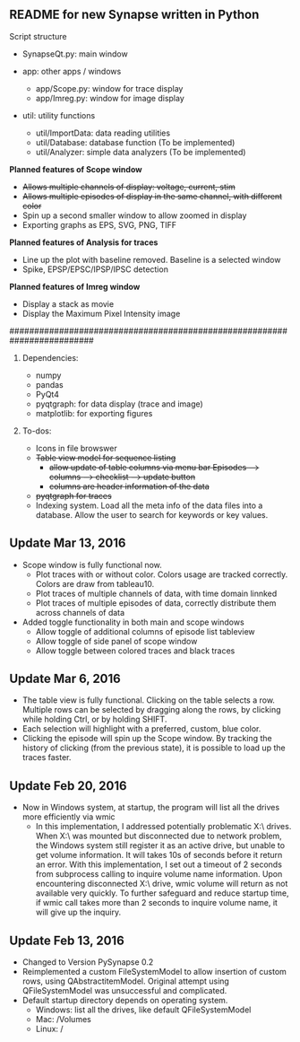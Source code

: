 ## README for new Synapse written in Python ##
Script structure

* SynapseQt.py: main window
* app: other apps / windows
  - app/Scope.py: window for trace display
  - app/Imreg.py: window for image display

* util: utility functions
  - util/ImportData: data reading utilities
  - util/Database: database function (To be implemented)
  - util/Analyzer: simple data analyzers (To be implemented)

**Planned features of Scope window**
* ~~Allows multiple channels of display: voltage, current, stim~~
* ~~Allows multiple episodes of display in the same channel, with different color~~
* Spin up a second smaller window to allow zoomed in display
* Exporting graphs as EPS, SVG, PNG, TIFF

**Planned features of Analysis for traces**
* Line up the plot with baseline removed. Baseline is a selected window
* Spike, EPSP/EPSC/IPSP/IPSC detection

**Planned features of Imreg window**
* Display a stack as movie
* Display the Maximum Pixel Intensity image

#########################################################################
1. Dependencies:
    - numpy
    - pandas
    - PyQt4
    - pyqtgraph: for data display (trace and image)
    - matplotlib: for exporting figures

2. To-dos:
    - Icons in file browswer
    - ~~Table view model for sequence listing~~
      - ~~allow update of table columns via menu bar Episodes --> columns --> checklist --> update button~~
      - ~~columns are header information of the data~~
    - ~~pyqtgraph for traces~~
    - Indexing system. Load all the meta info of the data files into a database. Allow the user to search for keywords or key values.


## Update Mar 13, 2016
* Scope window is fully functional now.
  - Plot traces with or without color. Colors usage are tracked correctly. Colors are draw from tableau10.
  - Plot traces of multiple channels of data, with time domain linnked
  - Plot traces of multiple episodes of data, correctly distribute them across channels of data
* Added toggle functionality in both main and scope windows
  - Allow toggle of additional columns of episode list tableview
  - Allow toggle of side panel of scope window
  - Allow toggle between colored traces and black traces

## Update Mar 6, 2016
* The table view is fully functional. Clicking on the table selects a row. Multiple rows can be selected by dragging along the rows, by clicking while holding Ctrl, or by holding SHIFT.
* Each selection will highlight with a preferred, custom, blue color.
* Clicking the episode will spin up the Scope window. By tracking the history of clicking (from the previous state), it is possible to load up the traces faster.

## Update Feb 20, 2016
* Now in Windows system, at startup, the program will list all the drives more efficiently via wmic
  * In this implementation, I addressed potentially problematic X:\ drives. When X:\ was mounted but disconnected due to network problem, the Windows system still register it as an active drive, but unable to get volume information. It will takes 10s of seconds before it return an error. With this implementation, I set out a timeout of 2 seconds from subprocess calling to inquire volume name information. Upon encountering disconnected X:\ drive, wmic volume will return as not available very quickly. To further safeguard and reduce startup time, if wmic call takes more than 2 seconds to inquire volume name, it will give up the inquiry.

## Update Feb 13, 2016
* Changed to Version PySynapse 0.2
* Reimplemented a custom FileSystemModel to allow insertion of custom rows, using QAbstractitemModel. Original attempt using QFileSystemModel was unsuccessful and complicated.
* Default startup directory depends on operating system.
  * Windows: list all the drives, like default QFileSystemModel
  * Mac: /Volumes
  * Linux: /
